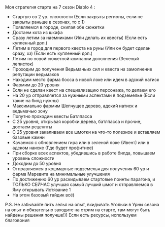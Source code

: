 Моя стратегия старта на 7 сезон Diablo 4 :
- Стартую со 2 ур. сложности (Если закрыты регионы, если не закрыты раньше в сезонах, то с 1)
- Появляемся в городе, скипая обе сюжетки
- Достаем кота из шкафа
- Сразу летим за наемниками (Или делать их квесты) (Если есть купленный доп.)
- Летим в город для первого квеста на руны (Или он будет сделан сразу, хз)  (Если есть купленный доп.)
- Летим по новой сюжетной компании дополнения (Зеленый леписток)
- Проходим до получения Ведьмачьих сил и квеста на замолнение репутации ведьмаков
- Находим место фарма босса в новой локе или идем в адский натиск
- Фармим до 20 уровня
- Если не сделан квест на специализацию персонажа, то делаем его
- На 20 ур отправляется за нужными аспектами в подземелье (Если такие на билд нужны)
- Максимально фармим Шепчущее дерево, адский натиск и ведьмачью зону
- Попутно проходим квесты Батлпасса
- С 25 уровня, открывая коробки дерева, батлпасса и прочие, достаем реценпты
- С 25 уровня закаливаем все шмотки на что-то полезное и вставляем базовые камни
- Качаемся с обновлением гира или в зеленой локе (Ивент) или в адском наиске (Где будет профитнее)
- При сборке всех аспектов, убедившись в работе билда, повышаем уровень сложности
- Доходим до 50 уровня
- Отправляемся в кошмарные подземелья для получения 60 ур и фарма Маревита на минимальные улучшения
- По достижению 60 ур раскидываем стартовые поинты парагона, и ТОЛЬКО СЕЙЧАС улучшая самый лучший шмот и отправляемся в Яму открывать Истязание 1
- На этом базовый гайдик всё)

P.S. Не забывайте пить зелья на опыт, вкидывать Угольки в Урны сезона на опыт и обязательно заходите на стрим на старте, там могут быть найдены решения получше!))
Если есть ресурсы, используем благовония
